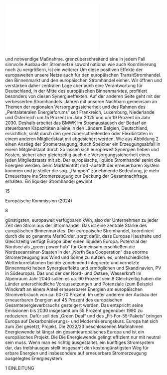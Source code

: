 ![./pages/page17.pdf](../assets/./pages/page17.pdf)




und notwendige Maßnahme.
grenzüberschreitend eine in jedem Fall sinnvolle
Ausbau der Stromnetze sowohl national wie auch
Koordinierung noch zu vergrößern, ist ein weiterer
Um diese positiven Effekte der europaweiten
unsere Netze auch für den europäischen TransitStromhandel.
den Binnenmarkt und den europäischen Stromhandel einher. Wir öffnen und verstärken daher
zentralen Lage aber auch eine Verantwortung für
Deutschland, in der Mitte des europäischen Binnenmarktes, profitiert besonders von diesen Synergieeffekten. Auf der anderen Seite geht mit der
verbesserten Stromhandels.
Jahren mit unseren Nachbarn gemeinsam an Themen der regionalen Versorgungssicherheit und des
Rahmen des „Pentalateralen Energieforums“ seit
Frankreich, Luxemburg, Niederlande und Österreich um 15 Prozent im Jahr 2025 und um 19 Prozent im Jahr 2030. Deshalb arbeitet das BMWK im
Stromaustausch der Bedarf an steuerbaren Kapazitäten alleine in den Ländern Belgien, Deutschland,
ersichtlich, sinkt durch den grenzüberschreitenden
oder Flexibilitäten in einem anderen Mitgliedstaat mit abgesichert werden. Wie aus Abbildung 2
einen Anstieg der Stromerzeugung, durch Speicher
ein Erzeugungsabfall in einem Mitgliedstaat durch
So lassen sich europaweit Synergien heben und
Kosten, sichert aber gleichzeitig auch die Versorgungssicherheit eines jeden Mitgliedstaats mit ab.
Der europäische, liquide Stromhandel senkt die
Energien werden.
beim Markteintritt und -austritt der erneuerbaren
System kommen und je steiler die sog. „Rampen“
zunehmende Bedeutung, je mehr Erneuerbare ins
Stromerzeugung zur Deckung der Gesamtnachfrage, erhalten. Ein liquider Stromhandel gewinnt

15

Europäische Kommission (2024)

8

günstigsten, europaweit verfügbaren kWh, also der
Unternehmen zu jeder Zeit den Strom aus der
Stromhandel. Das ist eine zentrale Stärke des europäischen Binnenmarktes. Der europäische Stromhandel, koordiniert durch die so genannte MeritOrder, sorgt dafür, dass Europas Haushalte und
Gleichzeitig verfügt Europa über einen liquiden
Europa.
Potenzial der Nordsee als „green power hub“ für
Gemeinsam erschließen die Nordseeanrainer-Staaten in der „North Sea Cooperation“ das enorme
Stromerzeugung aus Wind und Sonne zu nutzen.
es, unterschiedliche Wetterkorrelationen bei der
zunehmend integrierte und vernetzte Binnenmarkt heben Synergieeffekte und ermöglichen
und Skandinavien, PV in Südeuropa). Das und der
der Nord- und Ostsee, Wasserkraft im Alpenraum
Jahr 2040 sollen es ca. 90 Prozent sein.8 Gleichzeitig haben die Länder unterschiedliche Voraussetzungen und Potenziale (zum Beispiel Windkraft an
einem Anteil erneuerbarer Energien am europäischen Stromverbrauch von ca. 60-70 Prozent. Im
unter anderem der Ausbau der erneuerbaren Energien auf 45 Prozent des europäischen Gesamtenergieverbrauchs gesteigert werden. Das entspricht
seine Emissionen bis 2030 insgesamt um 55 Prozent gegenüber 1990 zu reduzieren. Dafür soll
des „Green Deal“ und des „Fit-For-55-Pakets“ bringen Europa auf Dekarbonisierungs- und Modernisierungskurs. Europa hat sich zum Ziel gesetzt,
Projekt. Die 2022/23 beschlossenen Maßnahmen
Energiewende ist längst ein gesamteuropäisches
Europa und ist ein europäisches Projekt. Die
Die Energiewende gelingt effizient nur mit
neu­tral sein muss. Wenn man es richtig ausgestaltet.
ein künftiges Stromsystem dar, das treibhausgas­
stellt insgesamt den kostengünstigsten Weg für
erbare Energien und insbesondere auf erneuerbare Stromerzeugung ausgelegtes Energiesystem

1 EINLEITUNG
